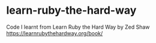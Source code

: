 # learn-ruby-the-hard-way

Code I learnt from Learn Ruby the Hard Way by Zed Shaw
https://learnrubythehardway.org/book/
